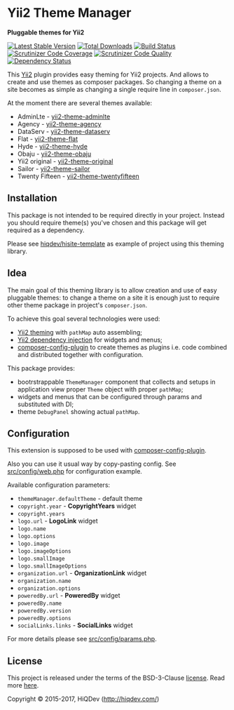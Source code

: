# Yii2 Theme Manager

**Pluggable themes for Yii2**

[![Latest Stable Version](https://poser.pugx.org/hiqdev/yii2-thememanager/v/stable)](https://packagist.org/packages/hiqdev/yii2-thememanager)
[![Total Downloads](https://poser.pugx.org/hiqdev/yii2-thememanager/downloads)](https://packagist.org/packages/hiqdev/yii2-thememanager)
[![Build Status](https://img.shields.io/travis/hiqdev/yii2-thememanager.svg)](https://travis-ci.org/hiqdev/yii2-thememanager)
[![Scrutinizer Code Coverage](https://img.shields.io/scrutinizer/coverage/g/hiqdev/yii2-thememanager.svg)](https://scrutinizer-ci.com/g/hiqdev/yii2-thememanager/)
[![Scrutinizer Code Quality](https://img.shields.io/scrutinizer/g/hiqdev/yii2-thememanager.svg)](https://scrutinizer-ci.com/g/hiqdev/yii2-thememanager/)
[![Dependency Status](https://www.versioneye.com/php/hiqdev:yii2-thememanager/dev-master/badge.svg)](https://www.versioneye.com/php/hiqdev:yii2-thememanager/dev-master)

This [Yii2] plugin provides easy theming for Yii2 projects.
And allows to create and use themes as composer packages.
So changing a theme on a site becomes as simple as changing
a single require line in `composer.json`.

At the moment there are several themes available:

- AdminLte          - [yii2-theme-adminlte]
- Agency            - [yii2-theme-agency]
- DataServ          - [yii2-theme-dataserv]
- Flat              - [yii2-theme-flat]
- Hyde              - [yii2-theme-hyde]
- Obaju             - [yii2-theme-obaju]
- Yii2 original     - [yii2-theme-original]
- Sailor            - [yii2-theme-sailor]
- Twenty Fifteen    - [yii2-theme-twentyfifteen]

[yii2]:                     http://www.yiiframework.com/
[yii2-theme-adminlte]:      https://github.com/hiqdev/yii2-theme-adminlte
[yii2-theme-agency]:        https://github.com/hiqdev/yii2-theme-agency
[yii2-theme-dataserv]:      https://github.com/hiqdev/yii2-theme-dataserv
[yii2-theme-flat]:          https://github.com/hiqdev/yii2-theme-flat
[yii2-theme-hyde]:          https://github.com/hiqdev/yii2-theme-hyde
[yii2-theme-obaju]:         https://github.com/hiqdev/yii2-theme-obaju
[yii2-theme-original]:      https://github.com/hiqdev/yii2-theme-original
[yii2-theme-sailor]:        https://github.com/hiqdev/yii2-theme-sailor
[yii2-theme-twentyfifteen]: https://github.com/hiqdev/yii2-theme-twentyfifteen

## Installation

This package is not intended to be required directly in your project.
Instead you should require theme(s) you've chosen and this package
will get required as a dependency.

Please see [hiqdev/hisite-template] as example of project using this theming
library.

[hiqdev/hisite-template]: https://github.com/hiqdev/hisite-template

## Idea

The main goal of this theming library is to allow creation and use of easy
pluggable themes: to change a theme on a site it is enough just to require
other theme package in project's `composer.json`.

To achieve this goal several technologies were used:

- [Yii2 theming] with `pathMap` auto assembling;
- [Yii2 dependency injection] for widgets and menus;
- [composer-config-plugin] to create themes as plugins i.e. code combined and distributed
  together with configuration.

This package provides:

- bootrstrappable `ThemeManager` component that collects and setups in application view
  proper `Theme` object with proper `pathMap`;
- widgets and menus that can be configured through params and substituted with DI;
- theme `DebugPanel` showing actual `pathMap`.

[composer-config-plugin]:    https://github.com/hiqdev/composer-config-plugin
[yii2 dependency injection]: http://www.yiiframework.com/doc-2.0/guide-concept-di-container.html
[yii2 theming]:              http://www.yiiframework.com/doc-2.0/guide-output-theming.html

## Configuration

This extension is supposed to be used with [composer-config-plugin].

Also you can use it usual way by copy-pasting config.
See [src/config/web.php] for configuration example.

Available configuration parameters:

- `themeManager.defaultTheme` - default theme
- `copyright.year` - **CopyrightYears** widget
- `copyright.years`
- `logo.url` - **LogoLink** widget
- `logo.name`
- `logo.options`
- `logo.image`
- `logo.imageOptions`
- `logo.smallImage`
- `logo.smallImageOptions`
- `organization.url` - **OrganizationLink** widget
- `organization.name`
- `organization.options`
- `poweredBy.url` - **PoweredBy** widget
- `poweredBy.name`
- `poweredBy.version`
- `poweredBy.options`
- `socialLinks.links` - **SocialLinks** widget

For more details please see [src/config/params.php].

[composer-config-plugin]:   https://github.com/hiqdev/composer-config-plugin
[src/config/params.php]:    src/config/params.php
[src/config/web.php]:       src/config/web.php

## License

This project is released under the terms of the BSD-3-Clause [license](LICENSE).
Read more [here](http://choosealicense.com/licenses/bsd-3-clause).

Copyright © 2015-2017, HiQDev (http://hiqdev.com/)

